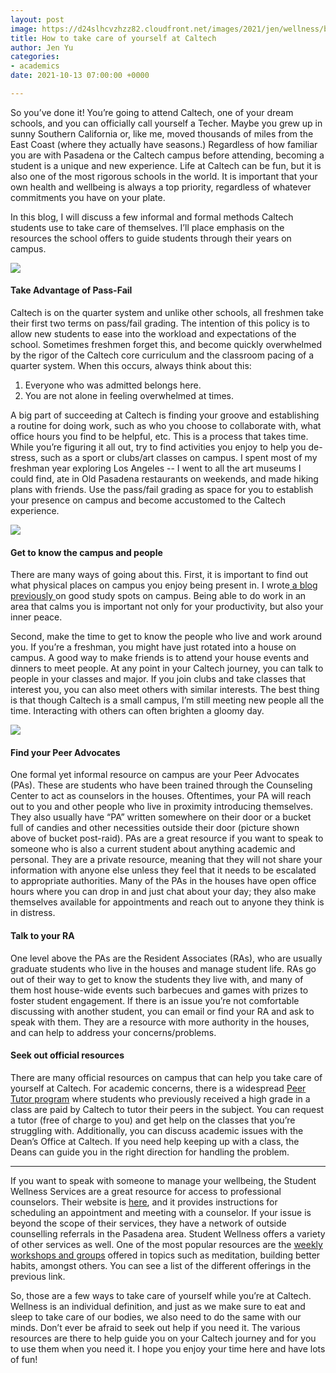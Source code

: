 ```yaml
---
layout: post
image: https://d24slhcvzhzz82.cloudfront.net/images/2021/jen/wellness/baxterpond.jpeg
title: How to take care of yourself at Caltech
author: Jen Yu
categories:
- academics
date: 2021-10-13 07:00:00 +0000

---
```

So you’ve done it! You’re going to attend Caltech, one of your dream schools, and you can officially call yourself a Techer. Maybe you grew up in sunny Southern California or, like me, moved thousands of miles from the East Coast (where they actually have seasons.) Regardless of how familiar you are with Pasadena or the Caltech campus before attending, becoming a student is a unique and new experience. Life at Caltech can be fun, but it is also one of the most rigorous schools in the world. It is important that your own health and wellbeing is always a top priority, regardless of whatever commitments you have on your plate.

In this blog, I will discuss a few informal and formal methods Caltech students use to take care of themselves. I’ll place emphasis on the resources the school offers to guide students through their years on campus.

![](https://d24slhcvzhzz82.cloudfront.net/images/2021/jen/wellness/jen-broad.png)

#### **Take Advantage of Pass-Fail**

Caltech is on the quarter system and unlike other schools, all freshmen take their first two terms on pass/fail grading. The intention of this policy is to allow new students to ease into the workload and expectations of the school. Sometimes freshmen forget this, and become quickly overwhelmed by the rigor of the Caltech core curriculum and the classroom pacing of a quarter system. When this occurs, always think about this:

1. Everyone who was admitted belongs here.
2. You are not alone in feeling overwhelmed at times.

A big part of succeeding at Caltech is finding your groove and establishing a routine for doing work, such as who you choose to collaborate with, what office hours you find to be helpful, etc. This is a process that takes time. While you’re figuring it all out, try to find activities you enjoy to help you de-stress, such as a sport or clubs/art classes on campus. I spent most of my freshman year exploring Los Angeles -- I went to all the art museums I could find, ate in Old Pasadena restaurants on weekends, and made hiking plans with friends. Use the pass/fail grading as space for you to establish your presence on campus and become accustomed to the Caltech experience.

![](https://d24slhcvzhzz82.cloudfront.net/images/2021/jen/wellness/fleming.png)

#### **Get to know the campus and people**

There are many ways of going about this. First, it is important to find out what physical places on campus you enjoy being present in. I wrote[ a blog previously ](https://caltechadmissions.blog/my-favorite-study-spots/)on good study spots on campus. Being able to do work in an area that calms you is important not only for your productivity, but also your inner peace.

Second, make the time to get to know the people who live and work around you. If you’re a freshman, you might have just rotated into a house on campus. A good way to make friends is to attend your house events and dinners to meet people. At any point in your Caltech journey, you can talk to people in your classes and major. If you join clubs and take classes that interest you, you can also meet others with similar interests. The best thing is that though Caltech is a small campus, I’m still meeting new people all the time. Interacting with others can often brighten a gloomy day.

![](https://d24slhcvzhzz82.cloudfront.net/images/2021/jen/wellness/pa%20bucket.jpeg)

#### **Find your Peer Advocates**

One formal yet informal resource on campus are your Peer Advocates (PAs). These are students who have been trained through the Counseling Center to act as counselors in the houses. Oftentimes, your PA will reach out to you and other people who live in proximity introducing themselves. They also usually have “PA” written somewhere on their door or a bucket full of candies and other necessities outside their door (picture shown above of bucket post-raid). PAs are a great resource if you want to speak to someone who is also a current student about anything academic and personal. They are a private resource, meaning that they will not share your information with anyone else unless they feel that it needs to be escalated to appropriate authorities. Many of the PAs in the houses have open office hours where you can drop in and just chat about your day; they also make themselves available for appointments and reach out to anyone they think is in distress.

#### **Talk to your RA**

One level above the PAs are the Resident Associates (RAs), who are usually graduate students who live in the houses and manage student life. RAs go out of their way to get to know the students they live with, and many of them host house-wide events such barbecues and games with prizes to foster student engagement. If there is an issue you’re not comfortable discussing with another student, you can email or find your RA and ask to speak with them. They are a resource with more authority in the houses, and can help to address your concerns/problems.

#### **Seek out official resources**

There are many official resources on campus that can help you take care of yourself at Caltech. For academic concerns, there is a widespread [Peer Tutor program](https://deans.caltech.edu/AcademicSupport/peer-tutor-information) where students who previously received a high grade in a class are paid by Caltech to tutor their peers in the subject. You can request a tutor (free of charge to you) and get help on the classes that you’re struggling with. Additionally, you can discuss academic issues with the Dean’s Office at Caltech. If you need help keeping up with a class, the Deans can guide you in the right direction for handling the problem.

***

If you want to speak with someone to manage your wellbeing, the Student Wellness Services are a great resource for access to professional counselors. Their website is [here](https://wellness.caltech.edu/counseling), and it provides instructions for scheduling an appointment and meeting with a counselor. If your issue is beyond the scope of their services, they have a network of outside counselling referrals in the Pasadena area. Student Wellness offers a variety of other services as well. One of the most popular resources are the [weekly workshops and groups](https://wellness.caltech.edu/resources/workshops-and-groups) offered in topics such as meditation, building better habits, amongst others. You can see a list of the different offerings in the previous link.

So, those are a few ways to take care of yourself while you’re at Caltech. Wellness is an individual definition, and just as we make sure to eat and sleep to take care of our bodies, we also need to do the same with our minds. Don’t ever be afraid to seek out help if you need it. The various resources are there to help guide you on your Caltech journey and for you to use them when you need it. I hope you enjoy your time here and have lots of fun!